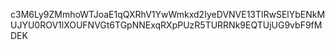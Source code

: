 c3M6Ly9ZMmhoWTJoaE1qQXRhV1YwWmkxd2IyeDVNVE13TlRwSElYbENkMUJYU0ROV1lXOUFNVGt6TGpNNExqRXpPUzR5TURRNk9EQTUjUG9vbF9fMDEK